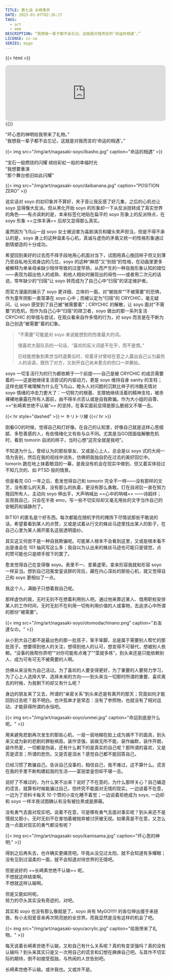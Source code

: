 ```yaml
---
TITLE: 第七话 长崎素世
DATE: 2025-01-07T02:26:27
TAGS:
  - art
  - emo
DESCRIPTION: “我想我一辈子都不会忘记，这就是对我而言的‘命运的相遇’。”
LICENSE: cc-sa
SERIES: mygo
---
```


{{< html >}}
<iframe allow="autoplay *; encrypted-media *; fullscreen *; clipboard-write" frameborder="0" height="175" style="width:100%;max-width:660px;overflow:hidden;border-radius:10px;" sandbox="allow-forms allow-popups allow-same-origin allow-scripts allow-storage-access-by-user-activation allow-top-navigation-by-user-activation" src="https://embed.music.apple.com/cn/album/%E3%82%AD%E3%83%AA%E3%83%88%E3%83%AA%E3%82%BB%E3%83%B3/1169863865?i=1169864469"></iframe>
{{</ html >}}

“坏心思的神明给我带来了礼物。”\
“我想我一辈子都不会忘记，这就是对我而言的‘命运的相遇’。”

{{< img src="/img/art/nagasaki-soyo/ibasho.jpg" caption="命运的相遇" >}}

“宝石一般燃烧的闪耀 缤纷彩虹一般的幸福时光\
“我想要重演\
“那个舞台依旧如此闪耀”

{{< img src="/img/art/nagasaki-soyo/daibanana.jpg" caption="POSITION ZERO" >}}

说实话对 soyo 的初印象并不算好，夹子音让我反感了好几集，之后的心机也让 soyo 显得像大反派。但从黑化开始 soyo 的形象却一下从反派扭转成了真实世界的角色――有点讽刺的是，本来标签化地贴在扁平的 soyo 形象上的反派特点，在 soyo 形象 ==立体丰满== 后却又显得那么真实。

虽然因为飞鸟山一战 soyo 女士被迫害为喜剧演员和罐头笑声担当，但是不得不承认的是，soyo 身上的这种温柔与心机，真诚与虚伪的矛盾又统一的性格形象通过剧情塑造的十分成功。

希望回到美好的过去而不择手段地用心机面对当下，试图用真心挽回祥子但又刻薄乃至自私地无视身边的几位，soyo 的这种“麻烦”又“别扭”的性格，在动画里更多被解释为单亲母亲缺少陪伴导致的过度早熟，从而产生的一种自我形象认知的错位——表现为超出他人的成熟、和他人相处时展现出的母性——或者用二次元的话说，常年缺少的“归宿”让 soyo 转而成为了自己心中“归宿”的坚定维护者。

而官方漫画则展示了 soyo 更详细、立体的一面。对“被抛弃”“不被需要”的恐惧，作为童年阴影一直笼罩在 soyo 心中；而被认定为“归宿”的 CRYCHIC，毫无疑问，让 soyo 感受到了自己被“被需要着”；CRYCHIC 的解散，让 soyo 面对“不需要”的危机，而作为自己心中“归宿”的捍卫者，soyo 做出的那一系列复活 CRYCHIC 的举措与尝试，在观众看来自作多情的行为，对 soyo 而言是在不断为自己创造“被需要”着的幻象。

> “不需要”可能是对 soyo 来说能想到的伤害最大的词。
> 
> 很喜欢大鼓队员的一句话，“喜欢的反义词是不在乎，而不是恨。”
>
> 已经能想象到素世当时退黄瓜时，咬着牙对曾经在意之人露出自己认为最伤人的话语，既伤了对方，又剖开自己尚未愈合的伤口一并撕扯。

soyo 一切复活行为的行为都依赖于一个前提——自己是被 CRYCHIC 的成员需要着的——这是她继续复活尝试的内驱动力，更是 soyo 维持自身 sanity 的支柱；这样也就不难理解为什么在飞鸟山，睦头人对问题的沉默比祥子的冷酷无情对 soyo 情绪的冲击力更大了：一切努力的根基、支撑她继续活着的精神支柱，被赤裸裸地暴露在所有人面前，由不得半点否认或是自我欺骗。作为大小姐的自尊、==“长崎素世绝不认输”== 的坚持，在事实面前显得是那么脆弱又不堪一击。

{{< hr style="dashed" >}} ✂ キリトリ線 {{</ hr >}}

刚看GO的时候，觉得自己和灯好像。在自己的认知里，好像自己就是这样心思细腻、多愁善感的人，有些情绪化又有些与众不同。尤其是当GO团面临解散危机时，看到 tomorin 自闭的样子，当时心想”这完全就是我吧”。

不知道为什么，曾经认为的那些挚友、又或是心上人，总会是以 soyo 式的大闹一场为告别，然后在我的视线中消失，仿佛把我独自扔在过去的美好回忆中。tomorin 跪在地上抹着眼泪的一幕，是我没有机会在现实中做到、但又着实体验过不知几次的、如 PTSD 般的情景。

但是看完 GO 一年之后，愈发觉得自己和 tomorin 完全不一样——没有那样的文艺，没有那么的天真，没有那么的执着，更没有那么勇敢。灯在自闭后一直在努力挽回所有人，主动向 soyo 伸出手，大声呐喊出 ==心中的呐喊== ——诗超绊；反观我自己，只会在半夜 emo，写一些不切实际却又毫无用处的文字当作自己的安眠药和镇静剂了。

BIT101 的匿名是个好东西。每次都能在随机字符的掩饰下尽情说那些不敢说的话，希望着看到某人的点赞，又或是试着从行文的蛛丝马迹里找出某人的影子，在自己心里为某人揭开匿名这层透明面纱。

其实这又何尝不是一种自我欺骗呢。可能某人根本不会看到这里，又或是根本看不出是谁会在 101 抽风写这么多；我自以为认出来的蛛丝马迹也可能只是错觉，点的赞可能也只是顺手按下的罢了。

愈发觉得自己在变得像 soyo。表里不一、爱慕虚荣，拿来形容我就和形容 soyo 一样妥当。想到自己冠冕堂皇说辞的背后，藏在内心深处的那些心机，就又觉得自己和 soyo 更相似了一点。

我这个人，满脑子只想着我自己呢。

那样虚伪的我，无时无刻不在想着利用别人吧。通过他来靠近某人、借用职权安排某人的工作时间，无时无刻不在利用一切有利用价值的人或事物，去追求心中所谓的那份“被需要”。

{{< img src="/img/art/nagasaki-soyo/otomodachinano.png" caption="お友達なの。" >}}

从小到大自己都不是最出色的那一批孩子，笨手笨脚，总是属于需要别人帮忙的那批孩子。想要得到他人的关注，想得到他人的认可，想变得不可替代，想被别人依赖。“没事的我帮你弄吧”“对你可能有点难了”“菜就多练”。到头来还是只能依赖别人、成为可有可无不被需要的人啊。

仿佛从来没有为自己活过。为了喜欢的人要变得更好，为了重要的人要努力学习，为了心上人选择大学、选择未来的方向——到头来当一切那时所谓的重要、喜欢离去的时候，为我剩下的却又有什么呢？

身边的朋友来了又去，所谓的“亲密关系”到头来还是有离开的那天；究竟如何才能回到过去呢？我不明白。也许孤单才是常态：没有了参照物，也就没有了相对运动，才能获得所谓的永恒吧。

{{< img src="/img/art/nagasaki-soyo/unmei.jpg" caption="命运到底是什么呢。" >}}

用来避免悲剧再次发生的那些心机，一层一层地糊在脸上成为摘不下的面具，到头来又成为新的悲剧的罪魁祸首。装作坚强，装做无所不能，装作幽默，装作开朗，装作热爱，一切都是伪装，还有什么剩下的是真实的自己呢？那所谓的喜欢，又是否是谎言；所谓的悲伤，又是否是泪水？感觉自己都不能回答自己。

已经习惯了欺骗自己。告诉自己没事的，相信自己，我不难过，这不算什么。谎言在我的手里不断构建起我的生活——富丽堂皇但却不堪一击。

说好了不难过的，为什么笑不出来？说好了不在意的，为什么那样关心？自己编造的谎言，就算有时候能骗过自己，但终究不能面对无情的现实。一边说着不在意，一边为了资料卡每天 10 个赞的小变化睡不着觉；一边说着拒绝成为 soyo, 一边却和 soyo 一样半夜试图确认有没有被拉黑或是屏蔽。

没有勇气去面对现实吧。说着不在意，可是哪有勇气去面对事实呢？到头来还不是懦弱又胆小，无时无刻不在害怕着被抛弃被讨厌被无视。如果真是不在意，又怎么连一点面对现实的勇气都没有呢？

{{< img src="/img/art/nagasaki-soyo/kamisama.jpg" caption="坏心思的神明;" >}}

得到之后再失去，也许确实更痛苦吧。毕竟从没见过太阳，就不会知道有多耀眼；没有见到过温柔的一面，就不会知道对待世界的无情吧。

但是说好的 ==长崎素世绝不认输== 呢。\
不想就这样结束啊。\
不想就这样认输啊。

但是又能如何呢。\
努力的尽头其实没有奇迹的，对吧。

其实和 soyo 也没有那么像就是了。soyo 尚有 MyGO!!!!! 的各位伸出援手来拯救，有小太阳爱音来再次照亮她的全世界。而我显然是没有这样的机会了吧。

{{< img src="/img/art/nagasaki-soyo/acrylic.jpg" caption="给我带来了礼物。" >}}

每天说着长崎素世绝不认输，又和自己有什么关系呢？真的有变坚强吗？真的没有认输吗？到头来其实只是又一次用自己的谎言和幻想在麻痹自己吧。与其作不切实际的期待，倒不如接受孤独，与热闹的人世告别吧。

长崎素世绝不认输。或许我也。又或并不是。